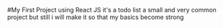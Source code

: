 #My First Project using React JS
it's a todo list a small and very common project but still i will make it so that my basics become strong